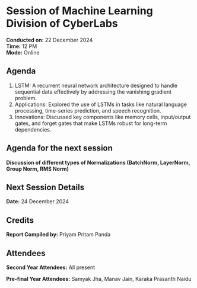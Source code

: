 # Session of Machine Learning Division of CyberLabs  
**Conducted on:** 22 December 2024  
**Time:** 12 PM  
**Mode:** Online  

## Agenda  
1. LSTM: A recurrent neural network architecture designed to handle sequential data effectively by addressing the vanishing gradient problem.  
2. Applications: Explored the use of LSTMs in tasks like natural language processing, time-series prediction, and speech recognition.  
3. Innovations: Discussed key components like memory cells, input/output gates, and forget gates that make LSTMs robust for long-term dependencies.  

## Agenda for the next session  
**Discussion of different types of Normalizations (BatchNorm, LayerNorm, Group Norm, RMS Norm)**  

## Next Session Details  
**Date:** 24 December 2024  

## Credits  
**Report Compiled by:** Priyam Pritam Panda  

## Attendees  
**Second Year Attendees:** All present  

**Pre-final Year Attendees:** Samyak Jha, Manav Jain, Karaka Prasanth Naidu  
